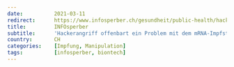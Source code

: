```yaml
---
date:          2021-03-11
redirect:      https://www.infosperber.ch/gesundheit/public-health/hackerangriff-offenbart-ein-problem-mit-dem-mrna-impfstoff/
title:         INFOsperber
subtitle:      'Hackerangriff offenbart ein Problem mit dem mRNA-Impfstoff'
country:       CH
categories:    [Impfung, Manipulation]
tags:          [infosperber, biontech]
---
```

